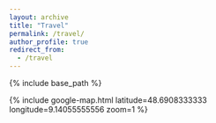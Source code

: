 ```yaml
---
layout: archive
title: "Travel"
permalink: /travel/
author_profile: true
redirect_from:
  - /travel
---
```


{% include base_path %}

{% include google-map.html latitude=48.6908333333 longitude=9.14055555556 zoom=1 %}
